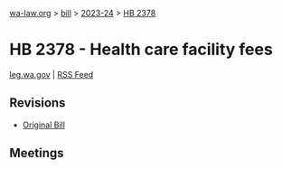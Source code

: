 [wa-law.org](/) > [bill](/bill/) > [2023-24](/bill/2023-24/) > [HB 2378](/bill/2023-24/hb/2378/)

# HB 2378 - Health care facility fees
[leg.wa.gov](https://app.leg.wa.gov/billsummary?BillNumber=2378&Year=2023&Initiative=false) | [RSS Feed](./rss.xml)

## Revisions
* [Original Bill](1/)

## Meetings